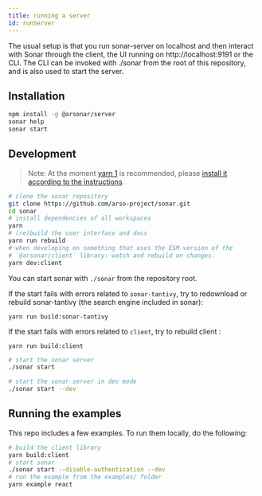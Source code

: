 ```yaml
---
title: running a server
id: runServer
---
```


The usual setup is that you run sonar-server on localhost and then interact with Sonar through the client, the UI running on http://localhost:9191 or the CLI. The CLI can be invoked with ./sonar from the root of this repository, and is also used to start the server.

## Installation

```bash
npm install -g @arsonar/server
sonar help
sonar start
```

## Development

> Note: At the moment [yarn 1](https://classic.yarnpkg.com/) is recommended, please [install it according to the instructions](https://classic.yarnpkg.com/en/docs/install#debian-stable).

```bash
# clone the sonar repository
git clone https://github.com/arso-project/sonar.git
cd sonar
# install dependencies of all workspaces
yarn
# (re)build the user interface and docs
yarn run rebuild
# when developing on something that uses the ESM version of the
# `@arsonar/client` library: watch and rebuild on changes.
yarn dev:client
```

You can start sonar with `./sonar` from the repository root.

If the start fails with errors related to `sonar-tantivy`, try to redownload or rebuild sonar-tantivy (the search engine included in sonar):

```
yarn run build:sonar-tantivy
```

If the start fails with errors related to `client`, try to rebuild client :

```
yarn run build:client
```

```bash
# start the sonar server
./sonar start

# start the sonar server in dev mode
./sonar start --dev

```

## Running the examples

This repo includes a few examples. To run them locally, do the following:

```bash
# build the client library
yarn build:client
# start sonar
./sonar start --disable-authentication --dev
# run the example from the examples/ folder
yarn example react
```
